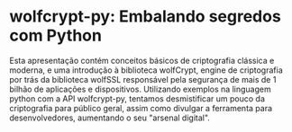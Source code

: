 # wolfcrypt-py: Embalando segredos com Python

Esta apresentação contém conceitos básicos de criptografia clássica e moderna, e uma introdução à biblioteca wolfCrypt, engine de criptografia por trás da biblioteca wolfSSL responsável pela segurança de mais de 1 bilhão de aplicações e dispositivos. Utilizando exemplos na linguagem python com a API wolfcrypt-py, tentamos desmistificar um pouco da criptografia para público geral, assim como divulgar a ferramenta para desenvolvedores, aumentando o seu "arsenal digital".
